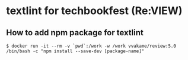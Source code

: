 # textlint for techbookfest (Re:VIEW)

## How to add npm package for textlint

```
$ docker run -it --rm -v `pwd`:/work -w /work vvakame/review:5.0 /bin/bash -c "npm install --save-dev [package-name]"
```
